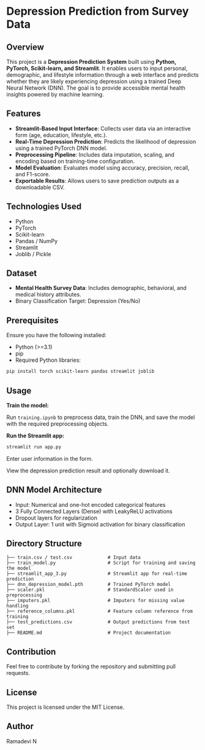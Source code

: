 # Depression Prediction from Survey Data

## Overview

This project is a **Depression Prediction System** built using **Python, PyTorch, Scikit-learn, and Streamlit**. It enables users to input personal, demographic, and lifestyle information through a web interface and predicts whether they are likely experiencing depression using a trained Deep Neural Network (DNN). The goal is to provide accessible mental health insights powered by machine learning.

## Features

* **Streamlit-Based Input Interface**: Collects user data via an interactive form (age, education, lifestyle, etc.).
* **Real-Time Depression Prediction**: Predicts the likelihood of depression using a trained PyTorch DNN model.
* **Preprocessing Pipeline**: Includes data imputation, scaling, and encoding based on training-time configuration.
* **Model Evaluation**: Evaluates model using accuracy, precision, recall, and F1-score.
* **Exportable Results**: Allows users to save prediction outputs as a downloadable CSV.

## Technologies Used

* Python
* PyTorch
* Scikit-learn
* Pandas / NumPy
* Streamlit
* Joblib / Pickle

## Dataset

* **Mental Health Survey Data**: Includes demographic, behavioral, and medical history attributes.
* Binary Classification Target: Depression (Yes/No)

## Prerequisites

Ensure you have the following installed:

* Python (>=3.1)
* pip
* Required Python libraries:

```bash
pip install torch scikit-learn pandas streamlit joblib
```

## Usage

**Train the model:**

Run `training.ipynb` to preprocess data, train the DNN, and save the model with the required preprocessing objects.

**Run the Streamlit app:**

```bash
streamlit run app.py
```

Enter user information in the form.

View the depression prediction result and optionally download it.

## DNN Model Architecture

* Input: Numerical and one-hot encoded categorical features
* 3 Fully Connected Layers (Dense) with LeakyReLU activations
* Dropout layers for regularization
* Output Layer: 1 unit with Sigmoid activation for binary classification

## Directory Structure

```
├── train.csv / test.csv             # Input data
├── train_model.py                   # Script for training and saving the model
├── streamlit_app_3.py               # Streamlit app for real-time prediction
├── dnn_depression_model.pth         # Trained PyTorch model
├── scaler.pkl                       # StandardScaler used in preprocessing
├── imputers.pkl                     # Imputers for missing value handling
├── reference_columns.pkl            # Feature column reference from training
├── test_predictions.csv             # Output predictions from test set
├── README.md                        # Project documentation
```

## Contribution

Feel free to contribute by forking the repository and submitting pull requests.

## License

This project is licensed under the MIT License.

## Author

Ramadevi N
